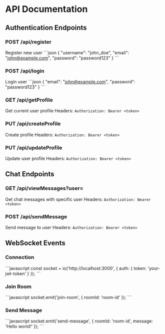 
 # API Documentation
 
 ## Authentication Endpoints
 
### POST /api/register
 Register new user
 \`\`\`json
 {
   "username": "john_doe",
   "email": "john@example.com",
   "password": "password123"
 }
 \`\`\`
 
### POST /api/login
 Login user
 \`\`\`json
 {
   "email": "john@example.com",
   "password": "password123"
 }
 \`\`\`
 

### GET /api/getProfile
 Get current user profile
 Headers: `Authorization: Bearer <token>`
 
### PUT /api/createProfile
Create profile
Headers: `Authorization: Bearer <token>`

### PUT /api/updateProfile
 Update user profile
 Headers: `Authorization: Bearer <token>`
 
 ## Chat Endpoints
 
### GET /api/viewMessages?user=<id>
Get chat messages with specific user
 Headers: `Authorization: Bearer <token>`
 
### POST /api/sendMessage
Send message to user
 Headers: `Authorization: Bearer <token>`
 
 ## WebSocket Events
 
 ### Connection
 \`\`\`javascript
 const socket = io('http://localhost:3000', {
   auth: {
     token: 'your-jwt-token'
   }
 });
 \`\`\`
 
 ### Join Room
 \`\`\`javascript
 socket.emit('join-room', { roomId: 'room-id' });
 \`\`\`
 
 ### Send Message
 \`\`\`javascript
 socket.emit('send-message', {
   roomId: 'room-id',
   message: 'Hello world!'
 });
 \`\`\`
